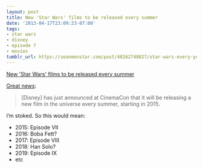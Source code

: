 ```yaml
---
layout: post
title: New 'Star Wars' films to be released every summer
date: '2013-04-17T23:09:23-07:00'
tags:
- star wars
- disney
- episode 7
- movies
tumblr_url: https://seanmonstar.com/post/48262748827/star-wars-every-year
---
```

[New 'Star Wars' films to be released every summer](http://www.theverge.com/2013/4/17/4235696/new-star-wars-films-to-be-released-every-summer-beginning-with)  

[Great news](http://www.theverge.com/2013/4/17/4235696/new-star-wars-films-to-be-released-every-summer-beginning-with):

> [Disney] has just announced at CinemaCon that it will be releasing a new film in the universe every summer, starting in 2015.

I’m stoked. So this would mean:

- 2015: Episode VII
- 2016: Boba Fett?
- 2017: Episode VIII
- 2018: Han Solo?
- 2019: Episode IX
- etc
